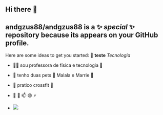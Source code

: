 ## Hi there 🌻


## **andgzus88/andgzus88** is a ✨ _special_ ✨ repository because its appears on your GitHub profile.

Here are some ideas to get you started: 🌝 **teste** _Tecnologia_

- 👩‍🏫 sou professora de física e tecnologia 🔭 
- 🌱 tenho duas pets 🐶 Malala e Marrie 💝
- 👯 pratico crossfit 🏅
- 🤔 💬 📫 😄 ⚡
  
- ![](https://media.tenor.com/pUxf0cC-NKIAAAAM/teacher-barbie.gif)

